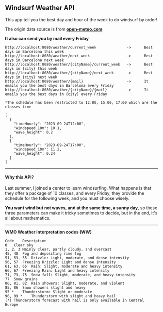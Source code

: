 ## Windsurf Weather API

This app tell you the best day and hour of the week to do windsurf by order!

The origin data source is from **[open-meteo.com](https://open-meteo.com/en/docs/marine-weather-api#latitude=41.3888&longitude=2.159&start_date=2023-09-23&end_date=2023-09-28)**

**It also can send you by mail every Friday**

    http://localhost:8080/weather/current_week              ->      Best days in Barcelona this week
    http://localhost:8080/weather/next_week                 ->      Best days in Barcelona next week
    http://localhost:8080/weather/{cityName}/current_week   ->      Best days in {city} this week
    http://localhost:8080/weather/{cityName}/next_week      ->      Best days in {city} next week
    http://localhost:8080/weather/{mail}                    ->      It emails you the best days in Barcelona every Friday
    http://localhost:8080/weather/{cityName}/{mail}         ->      It emails you the best days in {city} every Friday

    *The schedule has been restricted to 12:00, 15:00, 17:00 which are the classes time

```
[
  {
    "timeHourly": "2023-09-24T12:00",
    "windspeed_10m": 10.1,
    "wave_height": 0.2
  },
  {
    "timeHourly": "2023-09-24T17:00",
    "windspeed_10m": 11.2,
    "wave_height": 0.24
  }
]

```



<hr>

#### Why this API?
Last summer, I joined a center to learn windsurfing. What happens is that they offer a package of 10 classes, and every Friday, they provide the schedule for the following week, and you must choose wisely. 

**You want wind but not waves, and at the same time, a sunny day**, so these three parameters can make it tricky sometimes to decide, but in the end, it's all about mathematics.
<hr>



**WMO Weather interpretation codes (WW)**
```
Code	Description
0	Clear sky
1, 2, 3	Mainly clear, partly cloudy, and overcast
45, 48	Fog and depositing rime fog
51, 53, 55	Drizzle: Light, moderate, and dense intensity
56, 57	Freezing Drizzle: Light and dense intensity
61, 63, 65	Rain: Slight, moderate and heavy intensity
66, 67	Freezing Rain: Light and heavy intensity
71, 73, 75	Snow fall: Slight, moderate, and heavy intensity
77	Snow grains
80, 81, 82	Rain showers: Slight, moderate, and violent
85, 86	Snow showers slight and heavy
95 *	Thunderstorm: Slight or moderate
96, 99 *	Thunderstorm with slight and heavy hail
(*) Thunderstorm forecast with hail is only available in Central Europe
```
